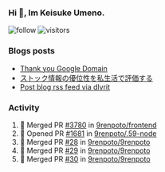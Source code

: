 ### Hi 👋, Im Keisuke Umeno.

<!--
**9renpoto/9renpoto** is a ✨ _special_ ✨ repository because its `README.md` (this file) appears on your GitHub profile.

Here are some ideas to get you started:

- 🔭 I’m currently working on ...
- 🌱 I’m currently learning ...
- 👯 I’m looking to collaborate on ...
- 🤔 I’m looking for help with ...
- 💬 Ask me about ...
- 📫 How to reach me: ...
- 😄 Pronouns: ...
- ⚡ Fun fact: ...
-->

![follow](https://img.shields.io/github/followers/9renpoto?label=Follow&style=social)
![visitors](https://komarev.com/ghpvc/?username=9renpoto&label=Profile%20views&color=0e75b6&style=flat)

### Blogs posts

<!-- BLOG-POST-LIST:START -->
- [Thank you Google Domain](https://9renpoto.win/entry/2023/07/08/new-domain)
- [ストック情報の優位性を私生活で評価する](https://9renpoto.win/entry/2023/05/28/stock)
- [Post blog rss feed via dlvrit](https://9renpoto.win/entry/2023/05/21/twitter-post)
<!-- BLOG-POST-LIST:END -->

### Activity

<!--START_SECTION:activity-->
1. 🎉 Merged PR [#3780](https://github.com/9renpoto/frontend/pull/3780) in [9renpoto/frontend](https://github.com/9renpoto/frontend)
2. 💪 Opened PR [#1681](https://github.com/9renpoto/.59-node/pull/1681) in [9renpoto/.59-node](https://github.com/9renpoto/.59-node)
3. 🎉 Merged PR [#28](https://github.com/9renpoto/9renpoto/pull/28) in [9renpoto/9renpoto](https://github.com/9renpoto/9renpoto)
4. 🎉 Merged PR [#29](https://github.com/9renpoto/9renpoto/pull/29) in [9renpoto/9renpoto](https://github.com/9renpoto/9renpoto)
5. 🎉 Merged PR [#30](https://github.com/9renpoto/9renpoto/pull/30) in [9renpoto/9renpoto](https://github.com/9renpoto/9renpoto)
<!--END_SECTION:activity-->

<!--START_SECTION:waka-->
<!--END_SECTION:waka-->
